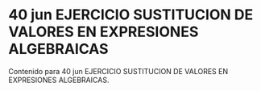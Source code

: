 # 40 jun  EJERCICIO SUSTITUCION DE VALORES EN EXPRESIONES ALGEBRAICAS

Contenido para 40 jun  EJERCICIO SUSTITUCION DE VALORES EN EXPRESIONES ALGEBRAICAS.